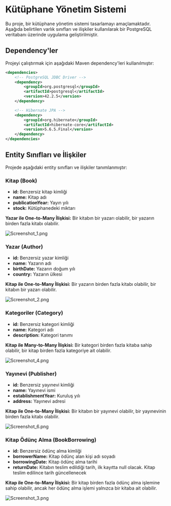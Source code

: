 # Kütüphane Yönetim Sistemi

Bu proje, bir kütüphane yönetim sistemi tasarlamayı amaçlamaktadır. Aşağıda belirtilen varlık sınıfları ve ilişkiler kullanılarak bir PostgreSQL veritabanı üzerinde uygulama geliştirilmiştir.

## Dependency'ler

Projeyi çalıştırmak için aşağıdaki Maven dependency'leri kullanılmıştır:

```xml
<dependencies>
    <!-- PostgreSQL JDBC Driver -->
    <dependency>
        <groupId>org.postgresql</groupId>
        <artifactId>postgresql</artifactId>
        <version>42.2.5</version>
    </dependency>

    <!-- Hibernate JPA -->
    <dependency>
        <groupId>org.hibernate</groupId>
        <artifactId>hibernate-core</artifactId>
        <version>5.6.5.Final</version>
    </dependency>
</dependencies>
```
## Entity Sınıfları ve İlişkiler
Projede aşağıdaki entity sınıfları ve ilişkiler tanımlanmıştır:

### Kitap (Book)

- **id:** Benzersiz kitap kimliği
- **name:** Kitap adı
- **publicationYear:** Yayın yılı
- **stock:** Kütüphanedeki miktarı

**Yazar ile One-to-Many İlişkisi:**
Bir kitabın bir yazarı olabilir, bir yazarın birden fazla kitabı olabilir.

![Screenshot_1.png](..%2F..%2F..%2FScreenshot_1.png)



### Yazar (Author)

- **id:** Benzersiz yazar kimliği
- **name:** Yazarın adı
- **birthDate:** Yazarın doğum yılı
- **country:** Yazarın ülkesi

**Kitap ile One-to-Many İlişkisi:**
Bir yazarın birden fazla kitabı olabilir, bir kitabın bir yazarı olabilir.

![Screenshot_2.png](..%2F..%2F..%2FScreenshot_2.png)

### Kategoriler (Category)

- **id:** Benzersiz kategori kimliği
- **name:** Kategori adı
- **description:** Kategori tanımı

**Kitap ile Many-to-Many İlişkisi:**
Bir kategori birden fazla kitaba sahip olabilir, bir kitap birden fazla kategoriye ait olabilir.

![Screenshot_4.png](..%2F..%2F..%2FScreenshot_4.png)

### Yayınevi (Publisher)

- **id:** Benzersiz yayınevi kimliği
- **name:** Yayınevi ismi
- **establishmentYear:** Kuruluş yılı
- **address:** Yayınevi adresi

**Kitap ile One-to-Many İlişkisi:**
Bir kitabın bir yayınevi olabilir, bir yayınevinin birden fazla kitabı olabilir.

![Screenshot_6.png](..%2F..%2F..%2FScreenshot_6.png)

### Kitap Ödünç Alma (BookBorrowing)

- **id:** Benzersiz ödünç alma kimliği
- **borrowerName:** Kitap ödünç alan kişi adı soyadı
- **borrowingDate:** Kitap ödünç alma tarihi
- **returnDate:** Kitabın teslim edildiği tarih, ilk kayıtta null olacak. Kitap teslim edilince tarih güncellenecek

**Kitap ile One-to-Many İlişkisi:**
Bir kitap birden fazla ödünç alma işlemine sahip olabilir, ancak her ödünç alma işlemi yalnızca bir kitaba ait olabilir.

![Screenshot_3.png](..%2F..%2F..%2FScreenshot_3.png)